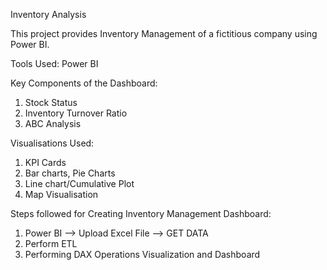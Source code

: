 Inventory Analysis

This project provides Inventory Management of a fictitious company using Power BI.

Tools Used: Power BI

Key Components of the Dashboard:
1.	Stock Status
2.	Inventory Turnover Ratio
3.	ABC Analysis

Visualisations Used:
1.	KPI Cards
2.	Bar charts, Pie Charts
3.	Line chart/Cumulative Plot
4.	Map Visualisation
   
Steps followed for Creating Inventory Management Dashboard:
1.	Power BI --> Upload Excel File --> GET DATA
2.	Perform ETL
3.	Performing DAX Operations Visualization and Dashboard


